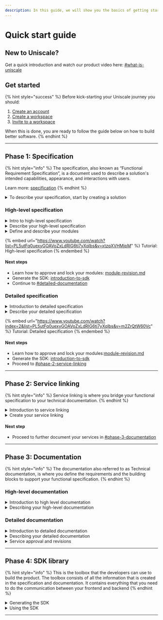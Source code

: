 ```yaml
---
description: In this guide, we will show you the basics of getting started with Uniscale.
---
```


# Quick start guide

## New to Uniscale?

Get a quick introduction and watch our product video here: [#what-is-uniscale](../#what-is-uniscale "mention")



## Get started <a href="#get-started" id="get-started"></a>

{% hint style="success" %}
Before kick-starting your Uniscale journey you should:

1. [Create an account](https://help.uniscale.com/account-and-preferences/create-an-account)
2. [Create a workspace](https://help.uniscale.com/workspace-administration/manage-workspaces/create-a-workspace)
3. [Invite to a workspace](https://help.uniscale.com/workspace-administration/manage-workspaces/invite-to-a-workspace)

When this is done, you are ready to follow the guide below on how to build better software.
{% endhint %}

***



## Phase 1: Specification <a href="#design-your-solution" id="design-your-solution"></a>

{% hint style="info" %}
The specification, also known as “Functional Requirement Specification”, is a document used to describe a solution's intended capabilities, appearance, and interactions with users.&#x20;

Learn more: [specification](../using-uniscale/specification/ "mention")
{% endhint %}

<details>

<summary>To describe your specification, start by creating a solution</summary>

Within your Uniscale workspace, create a solution to describe your product and outline the functional specifications.

<img src="../.gitbook/assets/CleanShot 2024-04-11 at 15.03.56.gif" alt="Create solution" data-size="original">

</details>



### High-level specification

<details>

<summary>Intro to high-level specification</summary>

Here you will describe the overall solution. This part is done from an abstract view, meaning that it is not about solving the actual problem, but rather explaining the problem and desired outcome carefully.&#x20;

Things you may include:

* Abstract Description
* Purpose and motivation
* High-level requirements
* High-level end-user behavior

This is typically defined by the Founder, Visionary, Product Owner, or someone who understands the [solution](https://help.uniscale.com/using-uniscale/specification/solution-basics).

</details>

<details>

<summary>Describe your high-level specification</summary>

Begin with an introduction to your solution:&#x20;

1. What: A solution description including a few high-level functionalities.
2. Why: The purpose and motivation
3. Who: Who will be using your product? List the various actors.
4. High-level requirements

For a detailed overview of how to describe your specification: [high-level-specification](../using-uniscale/specification/high-level-specification/ "mention")

You can also use our [template-solution-description.md](../using-uniscale/specification/high-level-specification/template-solution-description.md "mention")t to help you better structure and articulate your solution.

</details>

<details>

<summary>Define and describe your modules</summary>

1. Define and create your modules: For best practices on what modules to create, visit this article: [#module](../using-uniscale/specification/solution-basics/#module "mention")
2. Describe your modules: Write a short description and include the relevant high-level functionalities and actors related to this module. See [#create-and-describe-your-first-modules](../using-uniscale/specification/high-level-specification/#create-and-describe-your-first-modules "mention")for more details.
3. Describe the high-level end-user behavior: This is done by creating a `Functional use case` inside your module. See [#describe-the-user-behavior-with-functional-use-cases](../using-uniscale/specification/detailed-specification.md#describe-the-user-behavior-with-functional-use-cases "mention")for more details.
4. Enrich your `Functional use case` with `Acceptance criteria.`&#x20;

For a detailed overview of how to describe your specification: [high-level-specification](../using-uniscale/specification/high-level-specification/ "mention")

</details>

{% embed url="https://www.youtube.com/watch?list=PL5utFq0uexyGOAVoZxLdRIG6ti7yXqlbs&v=xtzqXVHMjpM" %}
Tutorial: High-level specification
{% endembed %}

#### **Next steps**

* Learn how to approve and lock your modules: [module-revision.md](../using-uniscale/specification/module-revision.md "mention")
* Generate the SDK: [introduction-to-sdk](../using-uniscale/implementation/introduction-to-sdk/ "mention")
* Continue to [#detailed-documentation](quick-start-guide.md#detailed-documentation "mention")



### Detailed specification

<details>

<summary>Introduction to detailed specification</summary>

This is where you will start to design how the actual product will look and feel. Where high-level specification is abstract, here you will define concretely how the product will work:

* Should it be an app, website, software, physical paper, or a combination?
* How should the user interface look and feel?
* The overall layout of your solution including visuals (mockups or wireframes),
* How should the product work - eg. what pages will you need, what buttons to include, what should happen when clicking on each button, and what should happen in case of errors?

For this part, you will involve a product designer (eg. UX/UI designer) who will start to break down the high-level specification and design the product.

Learn here how to invite people:[invite-to-uniscale.md](../workspace-administration/invite-to-uniscale.md "mention")

</details>

<details>

<summary>Describe your detailed specification</summary>

1. Use `Pages` and `Sections` to break down the layout and structure of your solution
2. A best practice is to include mockups or wireframes for each part of your solution
3. Include UX requirements:
   1. Break down your modules and pages into `Functional use cases.`
   2. Include relevant `UX flows`
   3. Describe your `UX flows` and include `Functional acceptance criteria`
4. Include UI requirements: Use `Designer notes` to describe the look and feel in addition to other descriptions that are helpful to the front-end developer.

Watch the video below or read more here: [detailed-specification.md](../using-uniscale/specification/detailed-specification.md "mention")

</details>

{% embed url="https://www.youtube.com/watch?index=2&list=PL5utFq0uexyGOAVoZxLdRIG6ti7yXqlbs&v=m2ZrQtW60Vc" %}
Tutorial: Detailed specification
{% endembed %}

#### **Next steps**

* Learn how to approve and lock your modules:[module-revision.md](../using-uniscale/specification/module-revision.md "mention")
* Generate the SDK: [introduction-to-sdk](../using-uniscale/implementation/introduction-to-sdk/ "mention")
* Proceed to [#phase-2-service-linking](quick-start-guide.md#phase-2-service-linking "mention")

***



## Phase 2: Service linking

{% hint style="info" %}
Service linking is where you bridge your functional specification to your technical documentation.
{% endhint %}

<details>

<summary>Introduction to service linking</summary>

Typically, a Solution Architect or Technical Lead handles this phase. They translate customer requirements into logical service boundaries by developing the services needed to meet the specified requirements.

Learn how to invite people: [invite-to-uniscale.md](../workspace-administration/invite-to-uniscale.md "mention")

</details>

<details>

<summary>Create your service linking</summary>

1. Start by going through your `UX flows` and create `Service flows`
2. Go to `Service linking` and `Add service draft +`
3. Drag and drop each service link to the service draft.

Watch the video below or read more here: [service-linking](../using-uniscale/documentation/service-linking/ "mention")

</details>

#### Next step

* Proceed to further document your services in [#phase-3-documentation](quick-start-guide.md#phase-3-documentation "mention")

***



## Phase 3: Documentation

{% hint style="info" %}
The documentation also referred to as Technical documentation, is where you define the requirements and the building blocks to support your functional specification.
{% endhint %}



### High-level documentation

<details>

<summary>Introduction to high level documentation</summary>

The documentation often referred to as "Technical Documentation," is where the focus shifts to the technical details of your product.

This part is typically created by experts such as Tech Leads or Solution Architects. They ensure the technical and non-technical aspects of your solution are aligned, even if they are not directly involved in coding.

</details>

<details>

<summary>Describing your high-level documentation</summary>

As you have now linked your `UX flows` to `Service flows`,  you will start to document the intention and purpose of each service.&#x20;

Now you can include a description of each service to document the service functionality requirements.

![](<../.gitbook/assets/CleanShot 2024-06-12 at 10.45.23@2x.png>)

See a detailed guide to describing your documentation: [service-basics](../using-uniscale/documentation/service-basics/ "mention")

</details>



### Detailed documentation

<details>

<summary>Introduction to detailed documentation</summary>

This is where you define all concrete actions and data contracts to fulfill all specified technical functionality.

This part includes:

* Endpoint modeling
* Error code and sample data
* Data contracts modeling
* Data validations

</details>

<details>

<summary>Describing your detailed documentation</summary>

1. Navigate to the service and begin to document the technical aspect.
2. For each service, you can enrich with:
   1. Child namespace&#x20;
   2. Endpoint
   3. Aggregate with Native type and  Sample value
   4. Value object
   5. Property group
   6. Standalone use case flow
   7. Technical use case

<img src="../.gitbook/assets/image (1) (3).png" alt="Preview of modelling view tab for the &#x22;Account&#x22; service in the Demo solution" data-size="original">

See a detailed guide to describing your documentation: [service-basics](../using-uniscale/documentation/service-basics/ "mention")

</details>

<details>

<summary>Service approval and revisions</summary>

Now that you have documented your services, it is time to ready and approve each one before proceeding to generate the SDK.

Learn how to do so here: [service-revisions.md](../using-uniscale/documentation/service-revisions.md "mention")

</details>

***



## Phase 4: SDK library

{% hint style="info" %}
This is the toolbox that the developers can use to build the product. The toolbox consists of all the information that is created in the specification and documentation. It contains everything that you need to do the communication between your frontend and backend
{% endhint %}

<details>

<summary>Generating the SDK</summary>

1. Start by navigating to the SDK portal from the navigation bar.

<img src="../.gitbook/assets/CleanShot 2024-06-12 at 11.02.38@2x.png" alt="" data-size="original">

2. You can now select from your approved modules and services. If you do not see anything, please check the steps [module-revision.md](../using-uniscale/specification/module-revision.md "mention") and [service-revisions.md](../using-uniscale/documentation/service-revisions.md "mention")

<!---->

3. Select your preferred development language

<!---->

4. Select "Save changes". This will start generating the SDK.

Read the detailed steps here: [introduction-to-sdk](../using-uniscale/implementation/introduction-to-sdk/ "mention")

</details>

<details>

<summary>Using the SDK</summary>

Once the SDK is generated, the instructions for how to utilize show on the screen.

Depending on how you plan to use the SDK, we have created dedicated articles to guide you:

* [library-implementation-basics](../using-uniscale/implementation/library-implementation-basics/ "mention")
* [quick-start-front-end-with-uniscale-sdk](../using-uniscale/implementation/quick-start-front-end-with-uniscale-sdk/ "mention")
* [tutorial-using-sdk-in-backend-to-handle-endpoints.md](../using-uniscale/implementation/tutorial-using-sdk-in-backend-to-handle-endpoints.md "mention")
* [tutorial-using-sdk-for-service-to-service.md](../using-uniscale/implementation/tutorial-using-sdk-for-service-to-service.md "mention")

</details>

***
